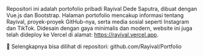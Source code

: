 Repositori ini adalah portofolio pribadi Rayival Dede Saputra, dibuat dengan Vue.js dan Bootstrap. Halaman portofolio mencakup informasi tentang Rayival, proyek-proyek GitHub-nya, serta media sosial seperti Instagram dan TikTok. Didesain dengan gaya minimalis dan modern, website ini juga telah dideploy ke Vercel di alamat: https://rayival.vercel.app.

🔗 Selengkapnya bisa dilihat di repositori: github.com/Rayival/Portfolio
